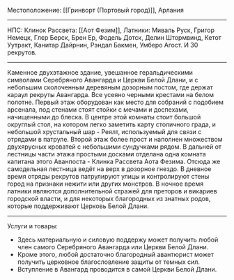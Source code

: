Местоположение: [[Гринворт (Портовый город)]], Арлания
_____
НПС: 
	Клинок Рассвета: [[Аот Фезим]], 
	Латники: Миваль Руск, Григор Немецк, Глєр Берск, Брен Ер, Фодель Дотск, Делин Штормвинд, Кетот Уутракт, Канитар Дайрнин, Рэндал Бакмен, Умберо Агост.
	И 30 рекрутов.
___
Каменное двухэтажное здание, увешанное геральдическими символами Серебряного Авангарда и Церкви Белой Длани, и с небольшим сколоченным деревяным дозорным постом, где держат караул рекруты Авангарда. Все усеяно черными крестами на белом полотне. Первый этаж оборудован как место для собраний с подобием арсенала, под стенами стоят стойки с мечами и доспехами, начищенными до блеска. В центре этой комнаты стоит большой округлый стол, на котором легко заметить карту столичного града, и небольшой хрустальный шар - Реялт, используемый для связи с отрядами в патруле. Второй этаж более прост и наполнен множеством двухярусных кроватей с небольшими сундучками рядом. В дальней от лестницы части этажа простыми досками отделана одна комната капитана этого Аванпоста - Клинка Рассвета Аота Фезима. Отсюда же самодельная лестница ведёт на верх в дозорное гнездо. В дневное время отряды рекрутов патрулируют улицы и контролируют стены город на признаки нежити или других монстров. В ночное время латники являются дополнительной стражей для преторов и викариев городской власти, и для некоторых благородных из знатных родов, которые поддерживают Церковь Белой Длани.
____
Услуги и товары:
* Здесь материальную и силовую поддержу может получить любой член самого Серебряного Авангарда или Церкви Белой Длани.
 * Кроме этого, любой достаточно благородный авантюрист может получить церковное благословление защиты от темных сил.
 * Вступление в Авангард проводится в самой Церкви Белой Длани.